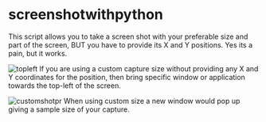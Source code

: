 
# screenshotwithpython
This script allows you to take a screen shot with your preferable size and part of the screen, BUT you have to provide its X and Y positions. Yes its a pain, but it works.



![topleft](https://user-images.githubusercontent.com/65610828/123515930-3197a580-d6a2-11eb-859d-931408393053.PNG)
If you are using a custom capture size without providing any X and Y coordinates for the position, then bring specific window or application towards the top-left of the screen.


![customshotpr](https://user-images.githubusercontent.com/65610828/123515990-94893c80-d6a2-11eb-99d5-204e5e823b8a.PNG)
When using custom size a new window would pop up giving a sample size of your capture.



